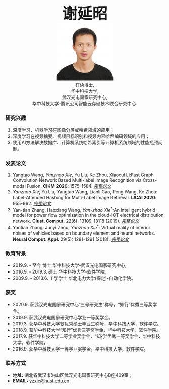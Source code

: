 <center><b><font size=50>谢延昭</font></b></center>

<div align=center><img src="./me.png" width="  "></div>

<center>在读博士,</center>
<center>华中科技大学,</center>
<center>武汉光电国家研究中心,</center>
<center>华中科技大学-腾讯公司智能云存储技术联合研究中心.</center>

### 研究兴趣
1. 深度学习、机器学习在图像分类或哈希领域的应用；
2. 深度学习在视频摘要、视频目标识别和视频内容哈希编码领域的应用；
2. 使用AI方法解决数据库、计算机系统哈希索引等计算机系统领域的性能瓶颈问题。 

### 发表论文
1. Yangtao Wang, *Yanzhao Xie*, Yu Liu, Ke Zhou, Xiaocui Li:Fast Graph Convolution Network Based Multi-label Image Recognition via Cross-modal Fusion. <b>CIKM 2020</b>: 1575-1584. [*完整论文*](https://doi.org/10.1145/3340531.3411880)
2. *Yanzhao Xie*, Yu Liu, Yangtao Wang, Lianli Gao, Peng Wang, Ke Zhou: Label-Attended Hashing for Multi-Label Image Retrieval. <b>IJCAI 2020</b>: 955-962. [*完整论文*](https://doi.org/10.24963/ijcai.2020/133) 
3. Yan-tian Zhang, Haoxiang Wang, *Yan-zhao Xie*<sup>*</sup>:An intelligent hybrid model for power flow optimization in the cloud-IOT electrical distribution network. <b>Clust. Comput.</b> 22(6): 13109-13118 (2019). [*完整论文*](https://link.springer.com/article/10.1007%2Fs10586-017-1270-0)      
4. Yantian Zhang, Junyi Zhou, *Yanzhao Xie*<sup>*</sup>: Virtual reality of interior noises of vehicles based on boundary element and neural networks. <b>Neural Comput. Appl.</b> 29(5): 1281-1291 (2018). [*完整论文*](https://link.springer.com/article/10.1007%2Fs00521-016-2836-0)

### 教育背景
- 2019.9. - 至今    博士 华中科技大学-武汉光电国家研究中心,
- 2016.9. - 2019.3. 硕士 华中科技大学-软件学院,
- 2009.9. - 2013.6. 工学学士 华北电力大学(保定)-自动化学院。

### 获奖
- 2020.9. 获武汉光电国家研究中心“三号研究生”称号，“知行”优秀三等奖学金。
- 2019.9. 获武汉光电国家研究中心学业一等奖学金。
- 2019.3. 获华中科技大学软优秀硕士毕业生称号，华中科技大学，软件学院。
- 2018.9. 获华中科技大学“知行”优秀三等奖学金，华中科技大学，软件学院。
- 2017.9. 获华中科技大学二等学业奖学金，“知行”优秀一等奖学金，华中科技大学，软件学院，
- 2016.9. 获华中科技大学一等学业奖学金，华中科技大学，软件学院。

### 联系方式
- <b>地址:</b>  湖北省武汉市洪山区武汉光电国家研究中心B座409室；
- <b>EMAIL:</b> yzxie@hust.edu.cn
